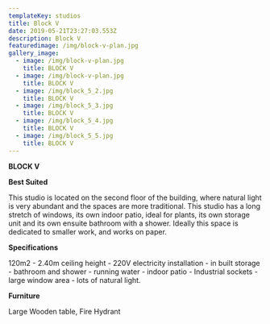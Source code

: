 ```yaml
---
templateKey: studios
title: Block V
date: 2019-05-21T23:27:03.553Z
description: Block V
featuredimage: /img/block-v-plan.jpg
gallery_image:
  - image: /img/block-v-plan.jpg
    title: BLOCK V
  - image: /img/block-v-plan.jpg
    title: BLOCK V
  - image: /img/block_5_2.jpg
    title: BLOCK V
  - image: /img/block_5_3.jpg
    title: BLOCK V
  - image: /img/block_5_4.jpg
    title: BLOCK V
  - image: /img/block_5_5.jpg
    title: BLOCK V
---
```

**BLOCK V**

**Best Suited** 

This studio is located on the second floor of the building, where natural light is very abundant and the spaces are more traditional.  This studio has a long stretch of windows, its own indoor patio, ideal for plants, its own storage unit and its own ensuite bathroom with a shower.  Ideally this space is dedicated to smaller work, and works on paper.

**Specifications**

120m2 - 2.40m ceiling height - 220V electricity installation - in built storage - bathroom and shower - running water - indoor patio - Industrial sockets - large window area - lots of natural light.

**Furniture**

Large Wooden table, Fire Hydrant
